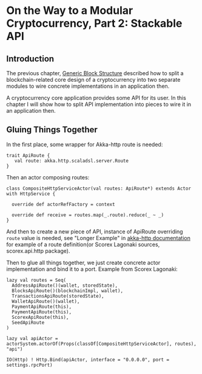 On the Way to a Modular Cryptocurrency, Part 2: Stackable API
=============================================================


Introduction
------------

The previous chapter, [Generic Block Structure](modular1.md) described how to split a blockchain-related
 core design of a cryptocurrency into two separate modules to wire concrete implementations in an application
 then.
 
 A cryptocurrency core application provides some API for its user. In this chapter I will show how to 
 split API implementation into pieces to wire it in an application then. 

Gluing Things Together
----------------------

In the first place, some wrapper for Akka-http route is needed:

    trait ApiRoute {
       val route: akka.http.scaladsl.server.Route
    }

Then an actor composing routes:

    class CompositeHttpServiceActor(val routes: ApiRoute*) extends Actor with HttpService {
     
      override def actorRefFactory = context
           
      override def receive = routes.map(_.route).reduce(_ ~ _)
    }
    
And then to create a new piece of API, instance of ApiRoute overriding `route` value is needed, see "Longer
     Example" in [akka-http documentation](http://doc.akka.io/docs/akka/2.4.4/scala/http/routing-dsl/index.html#Longer_Example) for example of
     a route definition(or Scorex Lagonaki sources, scorex.api.http package).
      
Then to glue all things together, we just create concrete actor implementation and bind it to a port. Example from
Scorex Lagonaki:
      
    lazy val routes = Seq(
      AddressApiRoute()(wallet, storedState),
      BlocksApiRoute()(blockchainImpl, wallet),
      TransactionsApiRoute(storedState),
      WalletApiRoute()(wallet),
      PaymentApiRoute(this),
      PaymentApiRoute(this),
      ScorexApiRoute(this),
      SeedApiRoute
    )

    lazy val apiActor = actorSystem.actorOf(Props(classOf[CompositeHttpServiceActor], routes), "api")      
    
    IO(Http) ! Http.Bind(apiActor, interface = "0.0.0.0", port = settings.rpcPort)       


